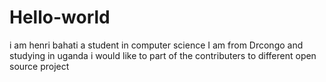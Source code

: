 # Hello-world
i am henri  bahati a student in computer science 
I am from Drcongo and studying in uganda
i would like to part of the contributers to different open source project
